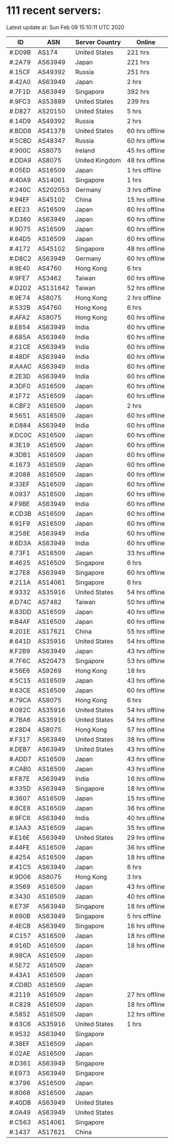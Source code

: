 # 111 recent servers:

Latest update at: Sun Feb 09 15:10:11 UTC 2020

| ID | ASN | Server Country | Online |
| -- | --- | -------------- | ------ |
| #.D09B | AS174 | United States | 221 hrs |
| #.2A79 | AS63949 | Japan | 221 hrs |
| #.15CF | AS49392 | Russia | 251 hrs |
| #.42A0 | AS63949 | Japan | 2 hrs |
| #.7F1D | AS63949 | Singapore | 392 hrs |
| #.9FC3 | AS53889 | United States | 239 hrs |
| #.D827 | AS20150 | United States | 5 hrs |
| #.14D9 | AS49392 | Russia | 2 hrs |
| #.BDD8 | AS41378 | United States | 60 hrs offline |
| #.5CBD | AS48347 | Russia | 60 hrs offline |
| #.900C | AS8075 | Ireland | 45 hrs offline |
| #.DDA9 | AS8075 | United Kingdom | 48 hrs offline |
| #.05ED | AS16509 | Japan | 1 hrs offline |
| #.4DA9 | AS14061 | Singapore | 1 hrs |
| #.240C | AS202053 | Germany | 3 hrs offline |
| #.94EF | AS45102 | China | 15 hrs offline |
| #.EE23 | AS16509 | Japan | 60 hrs offline |
| #.D380 | AS63949 | Japan | 60 hrs offline |
| #.9D75 | AS16509 | Japan | 60 hrs offline |
| #.64D5 | AS16509 | Japan | 60 hrs offline |
| #.4172 | AS45102 | Singapore | 48 hrs offline |
| #.D8C2 | AS63949 | Germany | 60 hrs offline |
| #.9E40 | AS4760 | Hong Kong | 6 hrs |
| #.9FE7 | AS3462 | Taiwan | 60 hrs offline |
| #.D2D2 | AS131642 | Taiwan | 52 hrs offline |
| #.9E74 | AS8075 | Hong Kong | 2 hrs offline |
| #.532B | AS4760 | Hong Kong | 6 hrs |
| #.AFA2 | AS8075 | Hong Kong | 60 hrs offline |
| #.E854 | AS63949 | India | 60 hrs offline |
| #.685A | AS63949 | India | 60 hrs offline |
| #.21CE | AS63949 | India | 60 hrs offline |
| #.48DF | AS63949 | India | 60 hrs offline |
| #.AAAC | AS63949 | India | 60 hrs offline |
| #.2E3D | AS63949 | India | 60 hrs offline |
| #.3DF0 | AS16509 | Japan | 60 hrs offline |
| #.1F72 | AS16509 | Japan | 60 hrs offline |
| #.CBF2 | AS16509 | Japan | 2 hrs |
| #.5651 | AS16509 | Japan | 60 hrs offline |
| #.D884 | AS63949 | India | 60 hrs offline |
| #.DC0C | AS16509 | Japan | 60 hrs offline |
| #.3E19 | AS16509 | Japan | 60 hrs offline |
| #.3DB1 | AS16509 | Japan | 60 hrs offline |
| #.1673 | AS16509 | Japan | 60 hrs offline |
| #.2088 | AS16509 | Japan | 60 hrs offline |
| #.33EF | AS16509 | Japan | 60 hrs offline |
| #.0937 | AS16509 | Japan | 60 hrs offline |
| #.F9BE | AS63949 | India | 60 hrs offline |
| #.CD3B | AS16509 | Japan | 60 hrs offline |
| #.91F9 | AS16509 | Japan | 60 hrs offline |
| #.258E | AS63949 | India | 60 hrs offline |
| #.6D3A | AS63949 | India | 60 hrs offline |
| #.73F1 | AS16509 | Japan | 33 hrs offline |
| #.4625 | AS16509 | Singapore | 6 hrs |
| #.27E8 | AS63949 | Singapore | 60 hrs offline |
| #.211A | AS14061 | Singapore | 6 hrs |
| #.9332 | AS35916 | United States | 54 hrs offline |
| #.D74C | AS7482 | Taiwan | 50 hrs offline |
| #.83DD | AS16509 | Japan | 40 hrs offline |
| #.B4AF | AS16509 | Japan | 60 hrs offline |
| #.201E | AS17621 | China | 55 hrs offline |
| #.641D | AS35916 | United States | 54 hrs offline |
| #.F2B9 | AS63949 | Japan | 43 hrs offline |
| #.7F6C | AS20473 | Singapore | 53 hrs offline |
| #.56E6 | AS9269 | Hong Kong | 18 hrs |
| #.5C15 | AS16509 | Japan | 43 hrs offline |
| #.63CE | AS16509 | Japan | 60 hrs offline |
| #.79CA | AS8075 | Hong Kong | 6 hrs |
| #.092C | AS35916 | United States | 54 hrs offline |
| #.7BA6 | AS35916 | United States | 54 hrs offline |
| #.28D4 | AS8075 | Hong Kong | 57 hrs offline |
| #.F317 | AS63949 | United States | 38 hrs offline |
| #.DEB7 | AS63949 | United States | 43 hrs offline |
| #.ADD7 | AS16509 | Japan | 43 hrs offline |
| #.CAB0 | AS16509 | Japan | 43 hrs offline |
| #.F87E | AS63949 | India | 16 hrs offline |
| #.335D | AS63949 | Singapore | 18 hrs offline |
| #.3607 | AS16509 | Japan | 15 hrs offline |
| #.8CE8 | AS16509 | Japan | 36 hrs offline |
| #.9FC6 | AS63949 | India | 40 hrs offline |
| #.1AA3 | AS16509 | Japan | 35 hrs offline |
| #.E16E | AS63949 | United States | 29 hrs offline |
| #.44FE | AS16509 | Japan | 36 hrs offline |
| #.4254 | AS16509 | Japan | 18 hrs offline |
| #.41C5 | AS63949 | Japan | 8 hrs |
| #.9D06 | AS8075 | Hong Kong | 3 hrs |
| #.3569 | AS16509 | Japan | 43 hrs offline |
| #.3430 | AS16509 | Japan | 40 hrs offline |
| #.E73F | AS63949 | Singapore | 18 hrs offline |
| #.690B | AS63949 | Singapore | 5 hrs offline |
| #.4ECB | AS63949 | Singapore | 16 hrs offline |
| #.C157 | AS16509 | Japan | 18 hrs offline |
| #.916D | AS16509 | Japan | 18 hrs offline |
| #.98CA | AS16509 | Japan | |
| #.5E72 | AS16509 | Japan | |
| #.43A1 | AS16509 | Japan | |
| #.CD8D | AS16509 | Japan | |
| #.2119 | AS16509 | Japan | 27 hrs offline |
| #.C828 | AS16509 | Japan | 18 hrs offline |
| #.5852 | AS16509 | Japan | 12 hrs offline |
| #.63C6 | AS35916 | United States | 1 hrs |
| #.9532 | AS63949 | Singapore | |
| #.38EF | AS16509 | Japan | |
| #.02AE | AS16509 | Japan | |
| #.D361 | AS63949 | Singapore | |
| #.E973 | AS63949 | Singapore | |
| #.3796 | AS16509 | Japan | |
| #.8068 | AS16509 | Japan | |
| #.40DB | AS63949 | United States | |
| #.0A49 | AS63949 | United States | |
| #.C563 | AS14061 | Singapore | |
| #.1437 | AS17621 | China | |

